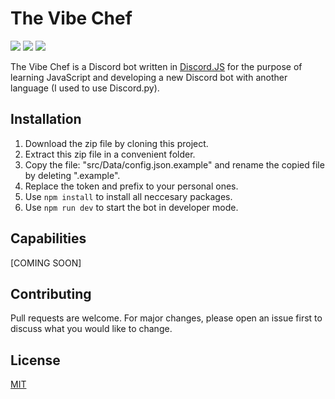 # The Vibe Chef

![](https://img.shields.io/github/issues/SilverFS/vibe-chef) ![](https://img.shields.io/github/last-commit/SilverFS/vibe-chef) ![](https://img.shields.io/github/license/SilverFS/vibe-chef) 


The Vibe Chef is a Discord bot written in [Discord.JS](https://discord.js.org) for the purpose of learning JavaScript and developing a new Discord bot with another language (I used to use Discord.py). 


## Installation

1. Download the zip file by cloning this project.
2. Extract this zip file in a convenient folder. 
3. Copy the file: "src/Data/config.json.example" and rename the copied file by deleting ".example".
4. Replace the token and prefix to your personal ones. 
5. Use `npm install` to install all neccesary packages.
6. Use `npm run dev` to start the bot in developer mode.


## Capabilities

[COMING SOON]



## Contributing
Pull requests are welcome. For major changes, please open an issue first to discuss what you would like to change.


## License
[MIT](https://github.com/SilverFS/vibe-chef/blob/master/LICENSE)

